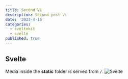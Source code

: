 ```yaml
---
title: Second Vi
description: Second post Vi
date: '2023-4-16'
categories:
  - sveltekit
  - svelte
published: true
---
```


## Svelte

Media inside the **static** folder is served from `/`.
![Svelte](/favicon.png)
